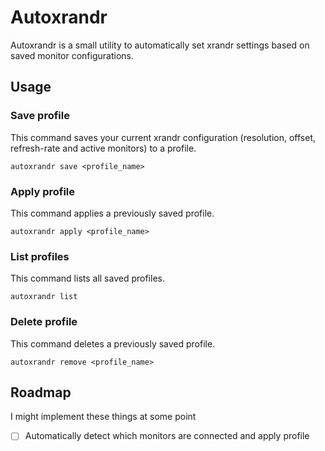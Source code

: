 # Autoxrandr

Autoxrandr is a small utility to automatically set xrandr settings based on saved monitor configurations.

## Usage

### Save profile
This command saves your current xrandr configuration (resolution, offset, refresh-rate and active monitors) to a profile.
```
autoxrandr save <profile_name>
```
### Apply profile
This command applies a previously saved profile.
```
autoxrandr apply <profile_name>
```

### List profiles
This command lists all saved profiles.
```
autoxrandr list
```

### Delete profile
This command deletes a previously saved profile.
```
autoxrandr remove <profile_name>
```

## Roadmap
I might implement these things at some point

- [ ] Automatically detect which monitors are connected and apply profile
